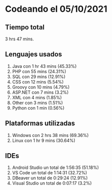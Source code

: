 # Codeando el 05/10/2021

## Tiempo total
3 hrs 47 mins.

## Lenguajes usados
1. Java con 1 hr 43 mins (45.33%)
1. PHP con 55 mins (24.31%)
1. SQL con 29 mins (12.91%)
1. CSS con 12 mins (5.54%)
1. Groovy con 10 mins (4.79%)
1. ASP.NET con 7 mins (3.2%)
1. XML con 4 mins (1.85%)
1. Other con 3 mins (1.51%)
1. Python con 1 min (0.56%)

## Plataformas utilizadas
1. Windows con 2 hrs 38 mins (69.36%)
1. Linux con 1 hr 9 mins (30.64%)

## IDEs
1. Android Studio un total de 1:56:35 (51.18%)
1. VS Code un total de 1:14:31 (32.72%)
1. DBeaver un total de 0:29:24 (12.91%)
1. Visual Studio un total de 0:07:17 (3.2%)
